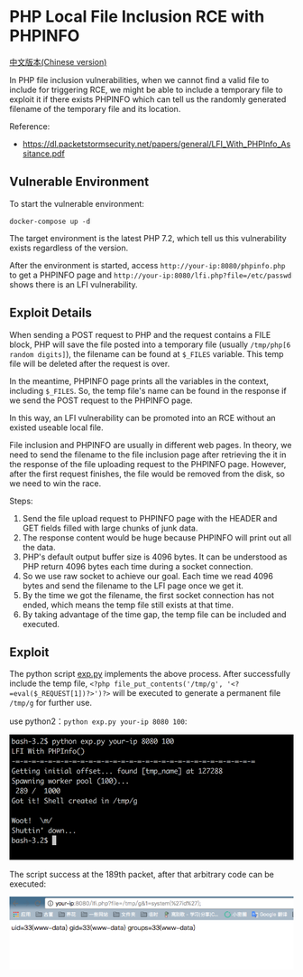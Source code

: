 # PHP Local File Inclusion RCE with PHPINFO

[中文版本(Chinese version)](README.zh-cn.md)

In PHP file inclusion vulnerabilities, when we cannot find a valid file to include for triggering RCE, we might be able to include a temporary file to exploit it if there exists PHPINFO which can tell us the randomly generated filename of the temporary file and its location.

Reference:

- https://dl.packetstormsecurity.net/papers/general/LFI_With_PHPInfo_Assitance.pdf

## Vulnerable Environment

To start the vulnerable environment:

```
docker-compose up -d
```

The target environment is the latest PHP 7.2, which tell us this vulnerability exists regardless of the version.

After the environment is started, access `http://your-ip:8080/phpinfo.php` to get a PHPINFO page and `http://your-ip:8080/lfi.php?file=/etc/passwd` shows there is an LFI vulnerability.

## Exploit Details

When sending a POST request to PHP and the request contains a FILE block, PHP will save the file posted into a temporary file (usually `/tmp/php[6 random digits]`), the filename can be found at `$_FILES` variable. This temp file will be deleted after the request is over.

In the meantime, PHPINFO page prints all the variables in the context, including `$_FILES`. So, the temp file's name can be found in the response if we send the POST request to the PHPINFO page.

In this way, an LFI vulnerability can be promoted into an RCE without an existed useable local file.

File inclusion and PHPINFO are usually in different web pages. In theory, we need to send the filename to the file inclusion page after retrieving the it in the response of the file uploading request to the PHPINFO page. However, after the first request finishes, the file would be removed from the disk, so we need to win the race.

Steps:

1. Send the file upload request to PHPINFO page with the HEADER and GET fields filled with large chunks of junk data.
2. The response content would be huge because PHPINFO will print out all the data.
3. PHP's default output buffer size is 4096 bytes. It can be understood as PHP return 4096 bytes each time during a socket connection.
4. So we use raw socket to achieve our goal. Each time we read 4096 bytes and send the filename to the LFI page once we get it.
5. By the time we got the filename, the first socket connection has not ended, which means the temp file still exists at that time.
6. By taking advantage of the time gap, the temp file can be included and executed.

## Exploit

The python script [exp.py](exp.py) implements the above process. After successfully include the temp file, `<?php file_put_contents('/tmp/g', '<?=eval($_REQUEST[1])?>')?>` will be executed to generate a permanent file `/tmp/g` for further use.

use python2：`python exp.py your-ip 8080 100`:

![](1.png)

The script success at the 189th packet, after that arbitrary code can be executed:

![](2.png)